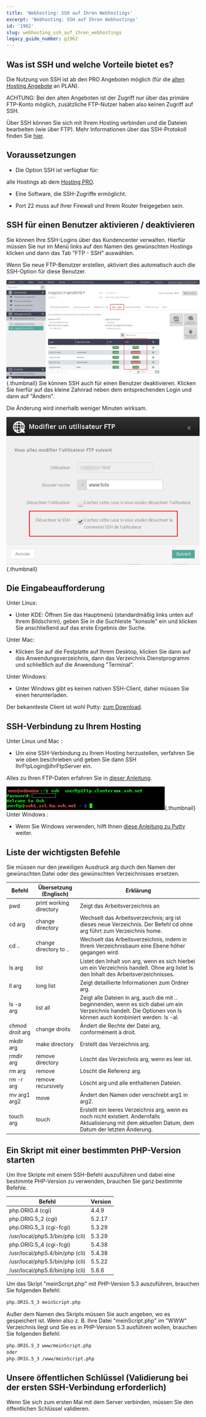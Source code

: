 ```yaml
---
title: 'Webhosting: SSH auf Ihren Webhostings'
excerpt: 'Webhosting: SSH auf Ihren Webhostings'
id: '1962'
slug: webhosting_ssh_auf_ihren_webhostings
legacy_guide_number: g1962
---
```



## Was ist SSH und welche Vorteile bietet es?
Die Nutzung von SSH ist ab den PRO Angeboten möglich (für die [alten Hosting Angebote](https://www.ovh.de/hosting/alte_hosting_angebote.xml) an PLAN).

ACHTUNG: Bei den alten Angeboten ist der Zugriff nur über das primäre FTP-Konto möglich, zusätzliche FTP-Nutzer haben also keinen Zugriff auf SSH.

Über SSH können Sie sich mit Ihrem Hosting verbinden und die Dateien bearbeiten (wie über FTP).
Mehr Informationen über das SSH-Protokoll finden Sie [hier](https://de.wikipedia.org/wiki/Secure_Shell).


## Voraussetzungen

- Die Option SSH ist verfügbar für:

alle Hostings ab dem [Hosting PRO](https://www.ovh.de/hosting/hosting-pro.xml).


- Eine Software, die SSH-Zugriffe ermöglicht.

- Port 22 muss auf Ihrer Firewall und Ihrem Router freigegeben sein.




## SSH für einen Benutzer aktivieren / deaktivieren
Sie können Ihre SSH-Logins über das Kundencenter verwalten. Hierfür müssen Sie nur im Menü links auf den Namen des gewünschten Hostings klicken und dann das Tab "FTP - SSH" auswählen.

Wenn Sie neue FTP-Benutzer erstellen, aktiviert dies automatisch auch die SSH-Option für diese Benutzer.

![](images/img_3945.jpg){.thumbnail}
Sie können SSH auch für einen Benutzer deaktivieren. Klicken Sie hierfür auf das kleine Zahnrad neben dem entsprechenden Login und dann auf "Ändern".

Die Änderung wird innerhalb weniger Minuten wirksam.

![](images/img_3946.jpg){.thumbnail}


## Die Eingabeaufforderung
Unter Linux:

- Unter KDE: Öffnen Sie das Hauptmenü (standardmäßig links unten auf Ihrem Bildschirm), geben Sie in die Suchleiste "konsole" ein und klicken Sie anschließend auf das erste Ergebnis der Suche.

Unter Mac:
- Klicken Sie auf die Festplatte auf Ihrem Desktop, klicken Sie dann auf das Anwendungsverzeichnis, dann das Verzeichnis Dienstprogramm und schließlich auf die Anwendung "Terminal".

Unter Windows:


- Unter Windows gibt es keinen nativen SSH-Client, daher müssen Sie einen herunterladen.

Der bekannteste Client ist wohl Putty: [zum Download](http://www.putty.org/).


## SSH-Verbindung zu Ihrem Hosting
Unter Linux und Mac :

- Um eine SSH-Verbindung zu Ihrem Hosting herzustellen, verfahren Sie wie oben beschrieben und geben Sie dann
SSH IhrFtpLogin@IhrFtpServer ein.


Alles zu Ihren FTP-Daten erfahren Sie in [dieser Anleitung](https://www.ovh.de/g1909.mutualise_gerer_et_acceder_a_ses_mots_de_passe#les_differents_mots_de_passe_lies_au_service_mutualise_dovh_la_connexion_ftp).

![](images/img_3093.jpg){.thumbnail}
Unter Windows :

- Wenn Sie Windows verwenden, hilft Ihnen [diese Anleitung zu Putty](https://www.ovh.de/g1964.mutualise_utilisation_de_putty_sur_windows) weiter.




## Liste der wichtigsten Befehle
Sie müssen nur den jeweiligen Ausdruck arg durch den Namen der gewünschten Datei oder des gewünschten Verzeichnisses ersetzen.

|Befehl|Übersetzung (Englisch)|Erklärung|
|---|---|---|
|pwd|print working directory|Zeigt das Arbeitsverzeichnis an|
|cd arg|change directory|Wechselt das Arbeitsverzeichnis; arg ist dieses neue Verzeichnis. Der Befehl  cd ohne arg führt zum Verzeichnis  home.|
|cd ..|change directory to ..|Wechselt das Arbeitsverzeichnis, indem in Ihrem Verzeichnisbaum eine Ebene höher gegangen wird.|
|ls arg|list|Listet den Inhalt von arg, wenn es sich hierbei um ein Verzeichnis handelt. Ohne arg listet ls den Inhalt des Arbeitsverzeichnisses.|
|ll arg|long list|Zeigt detaillierte Informationen zum Ordner arg.|
|ls -a arg|list all|Zeigt alle Dateien in arg, auch die mit .. beginnenden, wenn es sich dabei um ein Verzeichnis handelt. Die Optionen von ls können auch kombiniert werden: ls -al.|
|chmod droit arg|change droits|Ändert die Rechte der Datei arg, conformément à droit.|
|mkdir arg|make directory|Erstellt das Verzeichnis arg.|
|rmdir arg|remove directory|Löscht das Verzeichnis arg, wenn es leer ist.|
|rm arg|remove|Löscht die Referenz arg.|
|rm -r arg|remove recursively|Löscht arg und alle enthaltenen Dateien.|
|mv arg1 arg2|move|Ändert den Namen oder verschiebt arg1 in arg2.|
|touch arg|touch|Erstellt ein leeres Verzeichnis arg, wenn es noch nicht existiert. Andernfalls Aktualisierung mit dem aktuellen Datum, dem Datum der letzten Änderung.|




## Ein Skript mit einer bestimmten PHP-Version starten
Um Ihre Skripte mit einem SSH-Befehl auszuführen und dabei eine bestimmte PHP-Version zu verwenden, brauchen Sie ganz bestimmte Befehle.

|Befehl|Version|
|---|---|
|php.ORIG.4 (cgi)|4.4.9|
|php.ORIG.5_2 (cgi)|5.2.17|
|php.ORIG.5_3 (cgi-fcgi)|5.3.29|
|/usr/local/php5.3/bin/php (cli)|5.3.29|
|php.ORIG.5_4 (cgi-fcgi)|5.4.38|
|/usr/local/php5.4/bin/php (cli)|5.4.38|
|/usr/local/php5.5/bin/php (cli)|5.5.22|
|/usr/local/php5.6/bin/php (cli)|5.6.6|


Um das Skript "meinScript.php" mit PHP-Version 5.3 auszuführen, brauchen Sie folgenden Befehl:

```sh
php.ORIG.5_3 meinScript.php
```


Außer dem Namen des Skripts müssen Sie auch angeben, wo es gespeichert ist.
Wenn also z. B. Ihre Datei "meinScript.php" im "WWW" Verzeichnis liegt und Sie es in PHP-Version 5.3 ausführen wollen, brauchen Sie folgenden Befehl:

```sh
php.ORIG.5_3 www/meinScript.php
oder
php.ORIG.5_3 /www/meinScript.php
```




## Unsere öffentlichen Schlüssel (Validierung bei der ersten SSH-Verbindung erforderlich)
Wenn Sie sich zum ersten Mal mit dem Server verbinden, müssen Sie den öffentlichen Schlüssel validieren.


